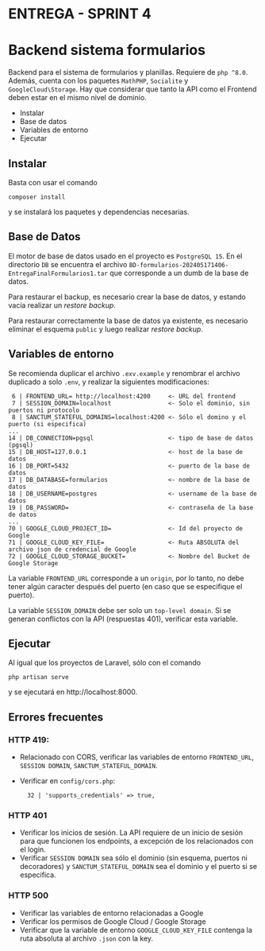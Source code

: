 # ENTREGA - SPRINT 4
# Backend sistema formularios

Backend para el sistema de formularios y planillas. Requiere de ``php ^8.0``. Además, cuenta con los paquetes ``MathPHP``, ``Socialite`` y ``GoogleCloud\Storage``.
Hay que considerar que tanto la API como el Frontend deben estar en el mismo nivel de dominio.

- Instalar
- Base de datos
- Variables de entorno
- Ejecutar


## Instalar

Basta con usar el comando

    composer install

y se instalará los paquetes y dependencias necesarias.


## Base de Datos

El motor de base de datos usado en el proyecto es ``PostgreSQL 15``. En el directorio ``DB`` se encuentra el archivo ``BD-formularios-202405171406-EntregaFinalFormularios1.tar`` que corresponde a un dumb de la base de datos.

Para restaurar el backup, es necesario crear la base de datos, y estando vacía realizar un *restore backup*.

Para restaurar correctamente la base de datos ya existente, es necesario eliminar el esquema ``public`` y luego realizar *restore backup*.

## Variables de entorno

Se recomienda duplicar el archivo ``.exv.example`` y renombrar el archivo duplicado a solo ``.env``, y realizar la siguientes modificaciones:

     6 | FRONTEND_URL= http://localhost:4200     <- URL del frontend
     7 | SESSION_DOMAIN=localhost                <- Solo el dominio, sin puertos ni protocolo
     8 | SANCTUM_STATEFUL_DOMAINS=localhost:4200 <- Sólo el domino y el puerto (si especifica)
    ...
    14 | DB_CONNECTION=pgsql                     <- tipo de base de datos (pgsql)
    15 | DB_HOST=127.0.0.1                       <- host de la base de datos
    16 | DB_PORT=5432                            <- puerto de la base de datos
    17 | DB_DATABASE=formularios                 <- nombre de la base de datos
    18 | DB_USERNAME=postgres                    <- username de la base de datos
    19 | DB_PASSWORD=                            <- contraseña de la base de datos
    ...
    70 | GOOGLE_CLOUD_PROJECT_ID=                <- Id del proyecto de Google
    71 | GOOGLE_CLOUD_KEY_FILE=                  <- Ruta ABSOLUTA del archivo json de credencial de Google
    72 | GOOGLE_CLOUD_STORAGE_BUCKET=            <- Nombre del Bucket de Google Storage

La variable ``FRONTEND_URL`` corresponde a un ``origin``, por lo tanto, no debe tener algún caracter después del puerto (en caso que se especifique el puerto).

La variable ``SESSION_DOMAIN`` debe ser solo un ``top-level domain``. Si se generan conflictos con la API (respuestas 401), verificar esta variable.

## Ejecutar

Al igual que los proyectos de Laravel, sólo con el comando 

    php artisan serve

y se ejecutará en http://localhost:8000.

## Errores frecuentes

### HTTP 419:
- Relacionado con CORS, verificar las variables de entorno ``FRONTEND_URL``, ``SESSION DOMAIN``, ``SANCTUM_STATEFUL_DOMAIN``.

- Verificar en ``config/cors.php``:

        32 | 'supports_credentials' => true,

### HTTP 401

- Verificar los inicios de sesión. La API requiere de un inicio de sesión para que funcionen los endpoints, a excepción de los relacionados con el login.
- Verificar ``SESSION DOMAIN`` sea sólo el dominio (sin esquema, puertos ni decoradores) y ``SANCTUM_STATEFUL_DOMAIN`` sea el dominio y el puerto si se especifica.

### HTTP 500

- Verificar las variables de entorno relacionadas a Google
- Verificar los permisos de Google Cloud / Google Storage
- Verificar que la variable de entorno ``GOOGLE_CLOUD_KEY_FILE`` contenga la ruta absoluta al archivo ``.json`` con la key.